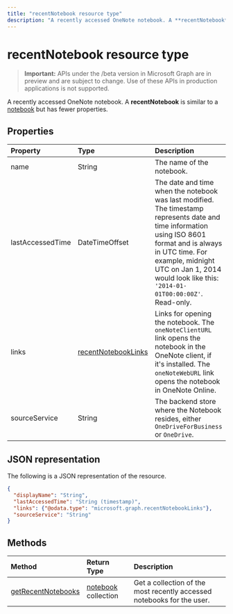 ```yaml
---
title: "recentNotebook resource type"
description: "A recently accessed OneNote notebook. A **recentNotebook** is similar to a notebook but has fewer properties."
---
```


# recentNotebook resource type

> **Important:** APIs under the /beta version in Microsoft Graph are in preview and are subject to change. Use of these APIs in production applications is not supported.

A recently accessed OneNote notebook. A **recentNotebook** is similar to a [notebook](notebook.md) but has fewer properties.

## Properties
| Property	   | Type	|Description|
|:---------------|:--------|:----------|
|name|String|The name of the notebook.|
|lastAccessedTime|DateTimeOffset|The date and time when the notebook was last modified. The timestamp represents date and time information using ISO 8601 format and is always in UTC time. For example, midnight UTC on Jan 1, 2014 would look like this: `'2014-01-01T00:00:00Z'`. Read-only.|
|links|[recentNotebookLinks](recentnotebooklinks.md)|Links for opening the notebook. The `oneNoteClientURL` link opens the notebook in the OneNote client, if it's installed. The `oneNoteWebURL` link opens the notebook in OneNote Online.|
|sourceService|String|The backend store where the Notebook resides, either `OneDriveForBusiness` or `OneDrive`.|

## JSON representation

The following is a JSON representation of the resource.

<!-- {
  "blockType": "resource",
  "optionalProperties": [

  ],
  "@odata.type": "microsoft.graph.recentNotebook"
}-->

```json
{
  "displayName": "String",
  "lastAccessedTime": "String (timestamp)",
  "links": {"@odata.type": "microsoft.graph.recentNotebookLinks"},
  "sourceService": "String"
}

```

## Methods

| Method		   | Return Type	|Description|
|:---------------|:--------|:----------|
|[getRecentNotebooks](../api/notebook-getrecentnotebooks.md) | [notebook](notebook.md) collection | Get a collection of the most recently accessed notebooks for the user. |

